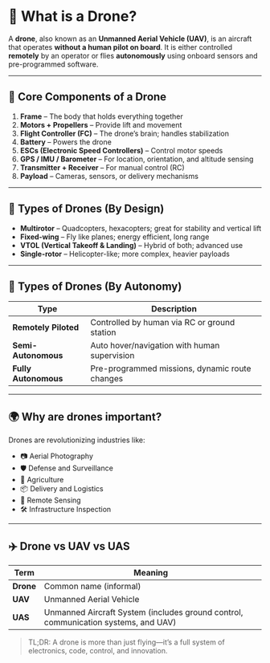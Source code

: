 # 🤖 What is a Drone?

A **drone**, also known as an **Unmanned Aerial Vehicle (UAV)**, is an aircraft that operates **without a human pilot on board**. It is either controlled **remotely** by an operator or flies **autonomously** using onboard sensors and pre-programmed software.

---

## 🧠 Core Components of a Drone

1. **Frame** – The body that holds everything together  
2. **Motors + Propellers** – Provide lift and movement  
3. **Flight Controller (FC)** – The drone’s brain; handles stabilization  
4. **Battery** – Powers the drone  
5. **ESCs (Electronic Speed Controllers)** – Control motor speeds  
6. **GPS / IMU / Barometer** – For location, orientation, and altitude sensing  
7. **Transmitter + Receiver** – For manual control (RC)  
8. **Payload** – Cameras, sensors, or delivery mechanisms

---

## 🧭 Types of Drones (By Design)

- **Multirotor** – Quadcopters, hexacopters; great for stability and vertical lift  
- **Fixed-wing** – Fly like planes; energy efficient, long range  
- **VTOL (Vertical Takeoff & Landing)** – Hybrid of both; advanced use  
- **Single-rotor** – Helicopter-like; more complex, heavier payloads

---

## 📡 Types of Drones (By Autonomy)

| Type | Description |
|------|-------------|
| **Remotely Piloted** | Controlled by human via RC or ground station |
| **Semi-Autonomous** | Auto hover/navigation with human supervision |
| **Fully Autonomous** | Pre-programmed missions, dynamic route changes |

---

## 🌍 Why are drones important?

Drones are revolutionizing industries like:

- 📷 Aerial Photography
- 🛡️ Defense and Surveillance
- 🌾 Agriculture
- 📦 Delivery and Logistics
- 📡 Remote Sensing
- 🛠️ Infrastructure Inspection

---

## ✈️ Drone vs UAV vs UAS

| Term | Meaning |
|------|---------|
| **Drone** | Common name (informal) |
| **UAV** | Unmanned Aerial Vehicle |
| **UAS** | Unmanned Aircraft System (includes ground control, communication systems, and UAV) |

> TL;DR: A drone is more than just flying—it’s a full system of electronics, code, control, and innovation.

